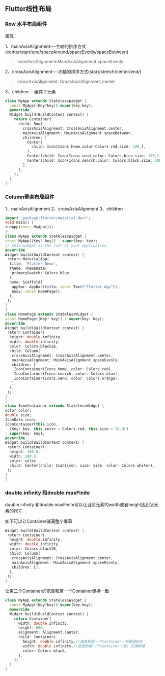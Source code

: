 ## Flutter线性布局

### Row 水平布局组件

属性：

1、mainAxisAlignment---主轴的排序方式(center/start/end/spaceAround/spaceEvenly/spaceBetween)

> mainAxisAlignment:MainAxisAlignment.spaceEvenly

2、crossAxisAlignment---次轴的排序方式(start/stretch/center/end/)

> crossAxisAlignment: CrossAxisAlignment.center

3、children---组件子元素

```dart
class MyApp extends StatelessWidget {
  const MyApp({Key?key}):super(key:key);
  @override
  Widget build(BuildContext context) {
    return Container(
      child: Row(
        crossAxisAlignment: CrossAxisAlignment.center,
        mainAxisAlignment: MainAxisAlignment.spaceBetween,
        children: [
          Center(
            child: Icon(Icons.home,color:Colors.red,size: 100,),
          ),
          Center(child: Icon(Icons.send,color: Colors.blue,size: 100,),),
          Center(child: Icon(Icons.search,color: Colors.black,size: 100,),)
        ],
      ),
    );
  }
}
```

### Column垂直布局组件

1、mainAxisAlignment
2、crossAxisAlignment
3、children

```dart
import 'package:flutter/material.dart';
void main() {
runApp(const MyApp());
}
class MyApp extends StatelessWidget {
const MyApp({Key? key}) : super(key: key);
// This widget is the root of your application.
@override
Widget build(BuildContext context) {
 return MaterialApp(
  title: 'Flutter Demo',
  theme: ThemeData(
   primarySwatch: Colors.blue,
  ),
  home: Scaffold(
   appBar: AppBar(title: const Text("Flutter App")),
   body: const HomePage(),
  ),
 );
}
}
class HomePage extends StatelessWidget {
const HomePage({Key? key}) : super(key: key);
@override
Widget build(BuildContext context) {
 return Container(
  height: double.infinity,
  width: double.infinity,
  color: Colors.black26,
  child: Column(
   crossAxisAlignment: CrossAxisAlignment.center,
   mainAxisAlignment: MainAxisAlignment.spaceEvenly,
   children: [
    IconContainer(Icons.home, color: Colors.red),
    IconContainer(Icons.search, color: Colors.blue),
    IconContainer(Icons.send, color: Colors.orange),
   ],
  ),
 );
}
}
class IconContainer extends StatelessWidget {
Color color;
double size;
IconData icon;
IconContainer(this.icon,
  {Key? key, this.color = Colors.red, this.size = 32.0})
: super(key: key);
@override
Widget build(BuildContext context) {
 return Container(
  height: 100.0,
  width: 100.0,
  color: color,
  child: Center(child: Icon(icon, size: size, color: Colors.white)),
 );
}
}
```

### double.infinity 和double.maxFinite

double.infinity 和double.maxFinite可以让当前元素的width或者height达到父元素的尺寸

如下可以让Container铺满整个屏幕

```dart
Widget build(BuildContext context) {
 return Container(
  height: double.infinity,
  width: double.infinity,
  color: Colors.black26,
  child: Column(
   crossAxisAlignment: CrossAxisAlignment.center,
   mainAxisAlignment: MainAxisAlignment.spaceEvenly,
   children: [],
  ),
 );
}
```

让第二个Container的宽高和第一个Container保持一致

```dart
class MyApp extends StatelessWidget {
  const MyApp({Key?key}):super(key:key);
  @override
  Widget build(BuildContext context) {
    return Container(
      width: double.infinity,
      height: 600,
      alignment: Alignment.center,
      child: Container(
        height: double.infinity,//高度和第一个Container一样都是600
        width: double.infinity,//宽度和第一个Container一致，充满屏幕
        color: Colors.black,
      ),
    );
  }
}
```



